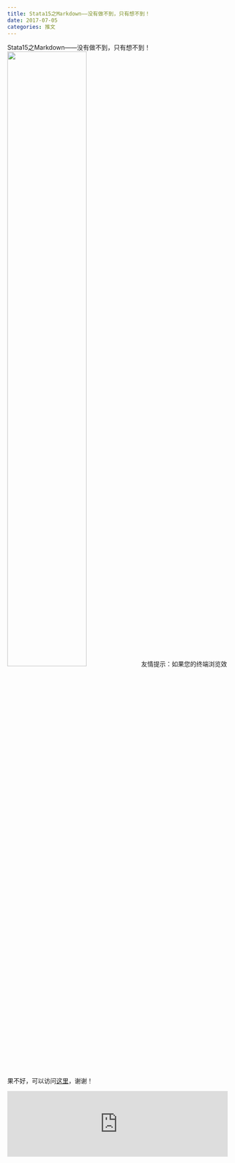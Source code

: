 ```yaml
---
title: Stata15之Markdown——没有做不到，只有想不到！
date: 2017-07-05
categories: 推文
---
```

Stata15之Markdown——没有做不到，只有想不到！
<img src="http://mmbiz.qpic.cn/mmbiz_png/ACviaWTBFxhbBBQuhdk4bgTv5IbTC93vgUVRE6zYYW5UpRp1xUSqUrRCrntldT5Ry2tQGBR51o4vtgXnY2Ypmew/0?wx_fmt=png" style="width: 60%; height: auto;"/><!--more-->
友情提示：如果您的终端浏览效果不好，可以访问[这里](https://stata-club.github.io/stata_article/2017-07-05.html)，谢谢！
<iframe src="https://stata-club.github.io/stata_article/2017-07-05.html" id="iframepage" frameborder="0" scrolling="no" marginheight="0" marginwidth="0" width="100%" onLoad="iFrameHeight()"></iframe>
<script type="text/javascript" language="javascript">
function iFrameHeight() {
var ifm= document.getElementById("iframepage");
var subWeb = document.frames ? document.frames["iframepage"].document : ifm.contentDocument;   
if(ifm != null && subWeb != null) {
 ifm.height = subWeb.body.scrollHeight;
} 
} 
</script> 
